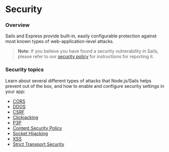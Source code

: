 # Security

### Overview

Sails and Express provide built-in, easily configurable protection against most known types of web-application-level attacks.

> **Note**: If you believe you have found a security vulnerability in Sails, please refer to our [security policy](https://github.com/balderdashy/sails-docs/blob/master/security/SAILS-SECURITY-POLICY.md) for instructions for reporting it.


### Security topics

Learn about several different types of attacks that Node.js/Sails helps prevent out of the box, and how to enable and configure security settings in your app:
+ [CORS](http://sailsjs.com/docs/concepts/security/content-security-policy)
+ [DDOS](http://sailsjs.com/docs/concepts/security/ddos)
+ [CSRF](http://sailsjs.com/docs/concepts/security/csrf)
+ [Clickjacking](http://sailsjs.com/docs/concepts/security/clickjacking)
+ [P3P](http://sailsjs.com/docs/concepts/security/p3p)
+ [Content Security Policy](http://sailsjs.com/docs/concepts/security/content-security-policy)
+ [Socket Hijacking](http://sailsjs.com/docs/concepts/security/socket-hijacking)
+ [XSS](http://sailsjs.com/docs/concepts/security/xss)
+ [Strict Transport Security](http://sailsjs.com/docs/concepts/security/strict-transport-security)


<docmeta name="displayName" value="Security">

